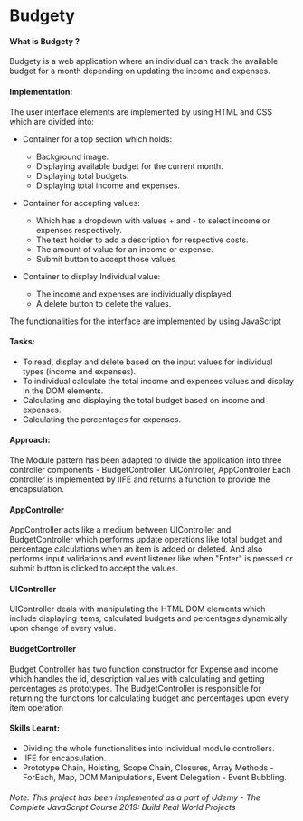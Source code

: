 # Budgety

#### What is Budgety ?<br/>
Budgety is a web application where an individual can track the available budget for a month depending on updating the income and expenses.

#### Implementation:
The user interface elements are implemented by using HTML and CSS which are divided into:
* Container for a top section which holds:
  * Background image.
  * Displaying available budget for the current month.
  * Displaying total budgets.
  * Displaying total income and expenses.
  
* Container for accepting values:
  * Which has a dropdown with values + and - to select income or expenses respectively.
  * The text holder to add a description for respective costs.
  * The amount of value for an income or expense.
  * Submit button to accept those values

* Container to display Individual value:
  * The income and expenses are individually displayed.
  * A delete button to delete the values.

The functionalities for the interface are implemented by using JavaScript
#### Tasks:
  * To read, display and delete based on the input values for individual types (income and expenses).
  * To individual calculate the total income and expenses values and display in the DOM elements.
  * Calculating and displaying the total budget based on income and expenses.
  * Calculating the percentages for expenses.

#### Approach:
The Module pattern has been adapted to divide the application into three controller components - BudgetController, UIController, AppController 
Each controller is implemented by IIFE and returns a function to provide the encapsulation.
#### AppController
AppController acts like a medium between UIController and BudgetController which performs update operations like total budget and percentage calculations when an item is added or deleted. 
And also performs input validations and event listener like when "Enter" is pressed or submit button is clicked to accept the values.  
#### UIController
UIController deals with manipulating the HTML DOM elements which include displaying items, calculated budgets and percentages dynamically upon change of every value.
 
#### BudgetController
Budget Controller has two function constructor for Expense and income which handles the id, description values with calculating and getting percentages as prototypes.
The BudgetController is responsible for returning the functions for calculating budget and percentages upon every item operation
  
#### Skills Learnt:
* Dividing the whole functionalities into individual module controllers.
* IIFE for encapsulation.
* Prototype Chain, Hoisting, Scope Chain, Closures, Array Methods - ForEach, Map, DOM Manipulations, Event Delegation - Event Bubbling.
###### Note: This project has been implemented as a part of Udemy - The Complete JavaScript Course 2019: Build Real World Projects
